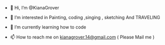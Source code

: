 - 👋 Hi, I’m @KianaGrover

- 👀 I’m interested in Painting, coding ,singing , sketching And TRAVELING

- 🌱 I’m currently learning how to code 

- 📫 How to reach me on kianagrover.14@gmail.com ( Please Mail me )
